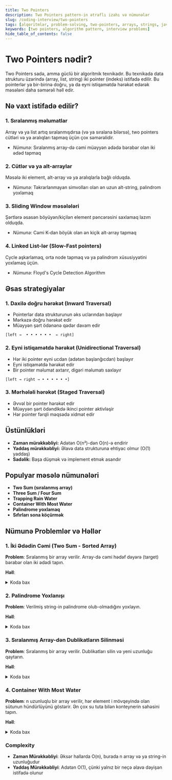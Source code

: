 ```yaml
---
title: Two Pointers
description: Two Pointers pattern-in ətraflı izahı və nümunələr
slug: /coding-interview/two-pointers
tags: [alqoritmlər, problem-solving, two-pointers, arrays, strings, java]
keywords: [two pointers, algorithm pattern, interview problems]
hide_table_of_contents: false
---
```


# Two Pointers nədir?

Two Pointers sadə, amma güclü bir algoritmik texnikadır. Bu texnikada data strukturu üzərində (array, list, string) iki pointer (indeks) istifadə edilir. Bu pointerlər ya bir-birinə doğru, ya da eyni istiqamətdə hərəkət edərək məsələni daha səmərəli həll edir.

## Nə vaxt istifadə edilir?

### 1. **Sıralanmış məlumatlar**
Array və ya list artıq sıralanmışdırsa (və ya sıralana bilərsə), two pointers cütləri və ya aralıqları tapmaq üçün çox səmərəlidir.
- *Nümunə:* Sıralanmış array-də cəmi müəyyən ədədə bərabər olan iki ədəd tapmaq

### 2. **Cütlər və ya alt-arraylar**
Məsələ iki element, alt-array və ya aralıqlarla bağlı olduqda.
- *Nümunə:* Təkrarlanmayan simvolları olan ən uzun alt-string, palindrom yoxlamaq

### 3. **Sliding Window məsələləri**
Şərtlərə əsasən böyüyən/kiçilən element pəncərəsini saxlamaq lazım olduqda.
- *Nümunə:* Cəmi K-dan böyük olan ən kiçik alt-array tapmaq

### 4. **Linked List-lər (Slow-Fast pointers)**
Cycle aşkarlamaq, orta node tapmaq və ya palindrom xüsusiyyətini yoxlamaq üçün.
- *Nümunə:* Floyd's Cycle Detection Algorithm

## Əsas strategiyalar

### 1. **Daxilə doğru hərəkət (Inward Traversal)**
- Pointerlər data strukturunun əks uclarından başlayır
- Mərkəzə doğru hərəkət edir
- Müəyyən şərt ödənənə qədər davam edir

```
[left →  • • • • • •  ← right]
```

### 2. **Eyni istiqamətdə hərəkət (Unidirectional Traversal)**
- Hər iki pointer eyni ucdan (adətən başlanğıcdan) başlayır
- Eyni istiqamətdə hərəkət edir
- Bir pointer məlumat axtarır, digəri məlumatı saxlayır

```
[left → right → • • • • • •]
```

### 3. **Mərhələli hərəkət (Staged Traversal)**
- Əvvəl bir pointer hərəkət edir
- Müəyyən şərt ödəndikdə ikinci pointer aktivləşir
- Hər pointer fərqli məqsədə xidmət edir

## Üstünlükləri

- **Zaman mürəkkəbliyi:** Adətən O(n²)-dən O(n)-ə endirir
- **Yaddaş mürəkkəbliyi:** Əlavə data strukturuna ehtiyac olmur (O(1) yaddaş)
- **Sadəlik:** Başa düşmək və implement etmək asandır

## Populyar məsələ nümunələri

- **Two Sum (sıralanmış array)**
- **Three Sum / Four Sum**
- **Trapping Rain Water**
- **Container With Most Water**
- **Palindrome yoxlamaq**
- **Sıfırları sona köçürmək**

## Nümunə Problemlər və Həllər

### 1. İki Ədədin Cəmi (Two Sum - Sorted Array)

**Problem**: Sıralanmış bir array verilir. Array-də cəmi hədəf dəyərə (target) bərabər olan iki ədədi tapın.

**Həll**:
<details>
<summary>Koda bax</summary>

```java
public int[] twoSum(int[] numbers, int target) {
    int left = 0;
    int right = numbers.length - 1;
    
    while (left < right) {
        int sum = numbers[left] + numbers[right];
        
        if (sum == target) {
            return new int[] {left + 1, right + 1}; // 1-indexed
        } else if (sum < target) {
            left++;
        } else {
            right--;
        }
    }
    
    return new int[] {-1, -1}; // No solution found
}
```
</details>

### 2. Palindrome Yoxlanışı

**Problem**: Verilmiş string-in palindrome olub-olmadığını yoxlayın.

**Həll**:
<details>
<summary>Koda bax</summary>

```java
public boolean isPalindrome(String s) {
    // Alphanumeric olmayan simvolları təmizləyək və hər şeyi kiçik hərfə çevirək
    s = s.replaceAll("[^a-zA-Z0-9]", "").toLowerCase();
    
    int left = 0;
    int right = s.length() - 1;
    
    while (left < right) {
        if (s.charAt(left) != s.charAt(right)) {
            return false;
        }
        left++;
        right--;
    }
    
    return true;
}
```
</details>

### 3. Sıralanmış Array-dən Dublikatların Silinməsi

**Problem**: Sıralanmış bir array verilir. Dublikatları silin və yeni uzunluğu qaytarın.

**Həll**:

<details>
<summary>Koda bax</summary>

```java
public int removeDuplicates(int[] nums) {
    if (nums.length == 0) return 0;
    
    int i = 0; // Slow pointer
    
    for (int j = 1; j < nums.length; j++) { // Fast pointer
        if (nums[j] != nums[i]) {
            i++;
            nums[i] = nums[j];
        }
    }
    
    return i + 1; // New length
}
```
</details>

### 4. Container With Most Water

**Problem**: n uzunluqlu bir array verilir, hər element i mövqeyində olan sütunun hündürlüyünü göstərir. Ən çox su tuta bilən konteynerin sahəsini tapın.

**Həll**:
<details>
<summary>Koda bax</summary>

```java
public int maxArea(int[] height) {
    int maxArea = 0;
    int left = 0;
    int right = height.length - 1;
    
    while (left < right) {
        int width = right - left;
        int h = Math.min(height[left], height[right]);
        maxArea = Math.max(maxArea, width * h);
        
        if (height[left] < height[right]) {
            left++;
        } else {
            right--;
        }
    }
    
    return maxArea;
}
```
</details>

### Complexity
- **Zaman Mürəkkəbliyi**: Əksər hallarda O(n), burada n array və ya string-in uzunluğudur
- **Yaddaş Mürəkkəbliyi**: Adətən O(1), çünki yalnız bir neçə əlavə dəyişən istifadə olunur